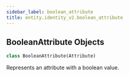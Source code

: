 ```yaml
---
sidebar_label: boolean_attribute
title: entity.identity_v2.boolean_attribute
---
```


## BooleanAttribute Objects

```python
class BooleanAttribute(Attribute)
```

Represents an attribute with a boolean value.

